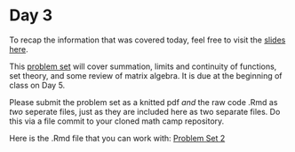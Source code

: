 # Day 3

To recap the information that was covered today, feel free to visit the [slides here](day-3-slides.pdf). 

This [problem set](pset2.pdf) will cover summation, limits and continuity of functions, set theory, and some review of matrix algebra. It is due at the beginning of class on Day 5. 

Please submit the problem set as a knitted pdf *and* the raw code .Rmd as *two* seperate files, just as they are included here as two separate files. Do this via a file commit to your cloned math camp repository. 

Here is the .Rmd file that you can work with: 
[Problem Set 2](pset2.Rmd)
